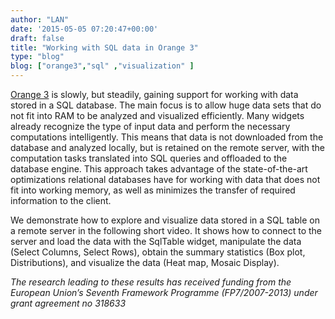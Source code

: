 ```yaml
---
author: "LAN"
date: '2015-05-05 07:20:47+00:00'
draft: false
title: "Working with SQL data in Orange 3"
type: "blog"
blog: ["orange3","sql" ,"visualization" ]
---
```


[Orange 3](http://orange.biolab.si/orange3/) is slowly, but steadily, gaining support for working with data stored in a SQL database. The main focus is to allow huge data sets that do not fit into RAM to be analyzed and visualized efficiently. Many widgets already recognize the type of input data and perform the necessary computations intelligently. This means that data is not downloaded from the database and analyzed locally, but is retained on the remote server, with the computation tasks translated into SQL queries and offloaded to the database engine. This approach takes advantage of the state-of-the-art optimizations relational databases have for working with data that does not fit into working memory, as well as minimizes the transfer of required information to the client.

We demonstrate how to explore and visualize data stored in a SQL table on a remote server in the following short video. It shows how to connect to the server and load the data with the SqlTable widget, manipulate the data (Select Columns, Select Rows), obtain the summary statistics (Box plot, Distributions), and visualize the data (Heat map, Mosaic Display).


<YouTube embedId="MhC2ckTnEgU" />



_The research leading to these results has received funding from the European Union’s Seventh Framework Programme (FP7/2007-2013) under grant agreement no 318633_


